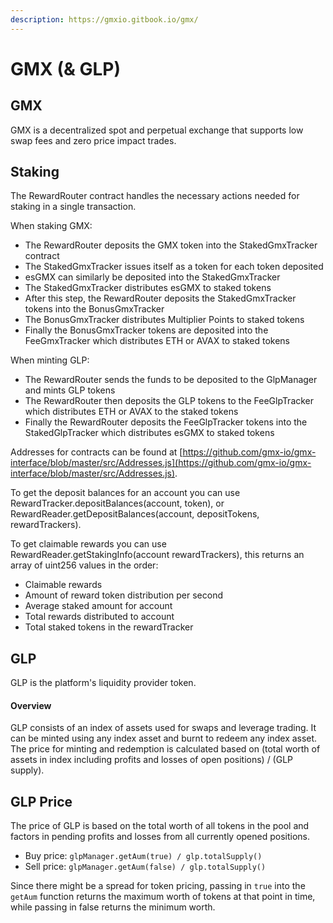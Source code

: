 ```yaml
---
description: https://gmxio.gitbook.io/gmx/
---
```


# GMX (& GLP)

## GMX

GMX is a decentralized spot and perpetual exchange that supports low swap fees and zero price impact trades.

## Staking



The RewardRouter contract handles the necessary actions needed for staking in a single transaction.

When staking GMX:

* The RewardRouter deposits the GMX token into the StakedGmxTracker contract
* The StakedGmxTracker issues itself as a token for each token deposited
* esGMX can similarly be deposited into the StakedGmxTracker
* The StakedGmxTracker distributes esGMX to staked tokens
* After this step, the RewardRouter deposits the StakedGmxTracker tokens into the BonusGmxTracker
* The BonusGmxTracker distributes Multiplier Points to staked tokens
* Finally the BonusGmxTracker tokens are deposited into the FeeGmxTracker which distributes ETH or AVAX to staked tokens

When minting GLP:

* The RewardRouter sends the funds to be deposited to the GlpManager and mints GLP tokens
* The RewardRouter then deposits the GLP tokens to the FeeGlpTracker which distributes ETH or AVAX to the staked tokens
* Finally the RewardRouter deposits the FeeGlpTracker tokens into the StakedGlpTracker which distributes esGMX to staked tokens

Addresses for contracts can be found at [https://github.com/gmx-io/gmx-interface/blob/master/src/Addresses.js](https://github.com/gmx-io/gmx-interface/blob/master/src/Addresses.js).

To get the deposit balances for an account you can use RewardTracker.depositBalances(account, token), or RewardReader.getDepositBalances(account, depositTokens, rewardTrackers).

To get claimable rewards you can use RewardReader.getStakingInfo(account rewardTrackers), this returns an array of uint256 values in the order:

* Claimable rewards
* Amount of reward token distribution per second
* Average staked amount for account
* Total rewards distributed to account
* Total staked tokens in the rewardTracker

## GLP

GLP is the platform's liquidity provider token.

#### Overview <a href="#overview" id="overview"></a>

GLP consists of an index of assets used for swaps and leverage trading. It can be minted using any index asset and burnt to redeem any index asset. The price for minting and redemption is calculated based on (total worth of assets in index including profits and losses of open positions) / (GLP supply).

## GLP Price

The price of GLP is based on the total worth of all tokens in the pool and factors in pending profits and losses from all currently opened positions.

* Buy price: `glpManager.getAum(true) / glp.totalSupply()`
* Sell price: `glpManager.getAum(false) / glp.totalSupply()`

Since there might be a spread for token pricing, passing in `true` into the `getAum` function returns the maximum worth of tokens at that point in time, while passing in false returns the minimum worth.
